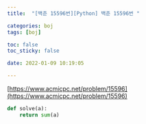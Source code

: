 ```yaml
---
title:  "[백준 15596번][Python] 백준 15596번 "

categories: boj
tags: [boj]

toc: false
toc_sticky: false

date: 2022-01-09 10:19:05

---
```

[https://www.acmicpc.net/problem/15596](https://www.acmicpc.net/problem/15596)

```python
def solve(a):
    return sum(a)
```